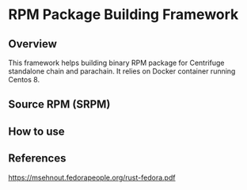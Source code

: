 # RPM Package Building Framework

## Overview
This framework helps building binary RPM package for Centrifuge standalone chain and parachain. It relies
on Docker container running Centos 8.

## Source RPM (SRPM)

## How to use


## References
https://msehnout.fedorapeople.org/rust-fedora.pdf

